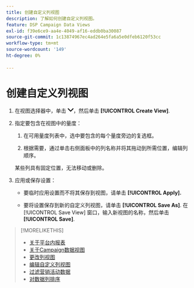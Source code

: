 ```yaml
---
title: 创建自定义列视图
description: 了解如何创建自定义列视图。
feature: DSP Campaign Data Views
exl-id: f39e6ce9-aa4e-4049-af16-eddb0ba30087
source-git-commit: 1c13874967ec4ad264e5fa6a5e0dfeb6120f53cc
workflow-type: tm+mt
source-wordcount: '149'
ht-degree: 0%

---
```


# 创建自定义列视图

1. 在视图选择器中，单击 ![向下箭头](/help/dsp/assets/chevron-down.png)，然后单击 **[!UICONTROL Create View]**.

1. 指定要包含在视图中的量度：

   1. 在可用量度列表中，选中要包含的每个量度旁边的复选框。

   1. 根据需要，通过单击右侧面板中的列名称并将其拖动到所需位置，编辑列顺序。

   某些列具有固定位置，无法移动或删除。

1. 应用或保存设置：

   * 要临时应用设置而不将其保存到视图，请单击 **[!UICONTROL Apply].**

   * 要将设置保存到新的自定义列视图，请单击 **[!UICONTROL Save As]**. 在 [!UICONTROL Save View] 窗口，输入新视图的名称，然后单击 **[!UICONTROL Save]**.

>[!MORELIKETHIS]
>
>* [关于平台内报表](campaign-reports-about.md)
>* [关于Campaign数据视图](campaign-data-views-about.md)
>* [更改列视图](column-view-change.md)
>* [编辑自定义列视图](column-view-edit.md)
>* [过滤营销活动数据](campaign-data-filter.md)
>* [对数据列排序](campaign-data-sort.md)

